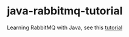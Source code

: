 # java-rabbitmq-tutorial

Learning RabbitMQ with Java, see this [tutorial](https://www.rabbitmq.com/tutorials/tutorial-one-java.html)
